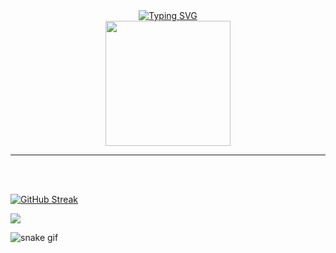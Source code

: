 <div align="center">
<a href="https://git.io/typing-svg"><img src="https://readme-typing-svg.herokuapp.com?font=Fira+Code&pause=1000&color=FF42BCFD&center=true&vCenter=true&multiline=true&width=435&height=120&lines=Hey+there+%F0%9F%91%8B;My+name+is+Jessica+Yve%2C;I'm+33+years+old+and+from+Brazil.;Welcome+to+my+Github+%F0%9F%9A%80" alt="Typing SVG" /></a> 
</div>

<div id="header" align="center">
  <img src="https://media.giphy.com/media/paTz7UZbPfTZFRYnnB/giphy.gif" width="200"/>
</div>




<hr>
<br>
<br>

[![GitHub Streak](https://github-readme-streak-stats.herokuapp.com?user=jessicayve&theme=radical)](https://git.io/streak-stats)




<img src="{[BadgeURLHere](https://img.shields.io/badge/Codecov-F01F7A?style=for-the-badge&logo=Codecov&logoColor=white
)}" />

![snake gif](https://github.com/jessicayve/jessicayve/blob/output/github-contribution-grid-snake.svg)
